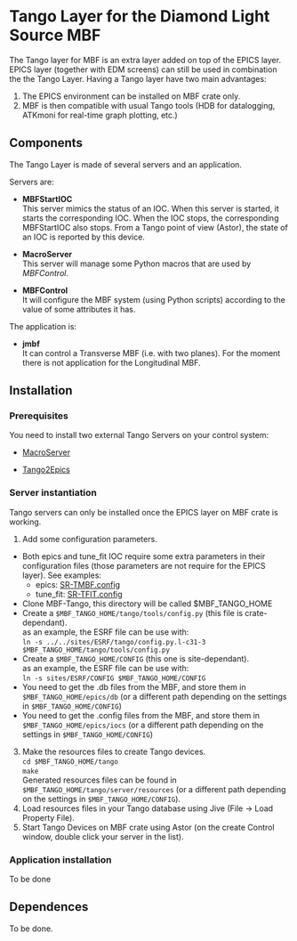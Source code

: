 # Tango Layer for the Diamond Light Source MBF
The Tango layer for MBF is an extra layer added on top of the EPICS layer. EPICS layer (together with EDM screens) can still be used in combination the the Tango Layer. Having a Tango layer have two main advantages:  
1. The EPICS environment can be installed on MBF crate only.  
2. MBF is then compatible with usual Tango tools (HDB for datalogging, ATKmoni for real-time graph plotting, etc.)

## Components

The Tango Layer is made of several servers and an application.

Servers are:

* **MBFStartIOC**  
This server mimics the status of an IOC. When this server is started, it starts the corresponding IOC. When the IOC stops, the corresponding MBFStartIOC also stops. From a Tango point of view (Astor), the state of an IOC is reported by this device.

* **MacroServer**  
This server will manage some Python macros that are used by *MBFControl*.

* **MBFControl**  
It will configure the MBF system (using Python scripts) according to the value of some attributes it has.

The application is:

* **jmbf**  
It can control a Transverse MBF (i.e. with two planes). For the moment there is not application for the Longitudinal MBF.

## Installation
### Prerequisites
You need to install two external Tango Servers on your control system:

* [MacroServer](https://pypi.org/project/sardana/)

* [Tango2Epics](https://sourceforge.net/p/tango-ds/code/HEAD/tree/DeviceClasses/Communication/Tango2Epics/)

### Server instantiation

Tango servers can only be installed once the EPICS layer on MBF crate is working.

1. Add some configuration parameters.
* Both epics and tune_fit IOC require some extra parameters in their configuration files (those parameters are not require for the EPICS layer). See examples:
  * epics: [SR-TMBF.config](https://github.com/DLS-Controls-Private-org/DLS-MBF/blob/ESRF/sites/ESRF/iocs/SR-TMBF.config "SR-TMBF.config")
  * tune_fit: [SR-TFIT.config](https://github.com/DLS-Controls-Private-org/DLS-MBF/blob/ESRF/sites/ESRF/iocs/SR-TFIT.config "SR-TFIT.config")
* Clone MBF-Tango, this directory will be called $MBF_TANGO_HOME
* Create a `$MBF_TANGO_HOME/tango/tools/config.py` (this file is crate-dependant).  
as an example, the ESRF file can be use with:  
`ln -s ../../sites/ESRF/tango/config.py.l-c31-3 $MBF_TANGO_HOME/tango/tools/config.py`
* Create a `$MBF_TANGO_HOME/CONFIG` (this one is site-dependant).  
as an example, the ESRF file can be use with:  
`ln -s sites/ESRF/CONFIG $MBF_TANGO_HOME/CONFIG`
* You need to get the .db files from the MBF, and store them in `$MBF_TANGO_HOME/epics/db` (or a different path depending on the settings in `$MBF_TANGO_HOME/CONFIG`)  
* You need to get the .config files from the MBF, and store them in `$MBF_TANGO_HOME/epics/iocs` (or a different path depending on the settings in `$MBF_TANGO_HOME/CONFIG`)  
3. Make the resources files to create Tango devices.  
`cd $MBF_TANGO_HOME/tango`  
`make`  
Generated resources files can be found in `$MBF_TANGO_HOME/tango/server/resources` (or a different path depending on the settings in `$MBF_TANGO_HOME/CONFIG`).
4.  Load resources files in your Tango database using Jive (File -> Load Property File).
5. Start Tango Devices on MBF crate using Astor (on the create Control window, double click your server in the list).

### Application installation
To be done

## Dependences
To be done.
